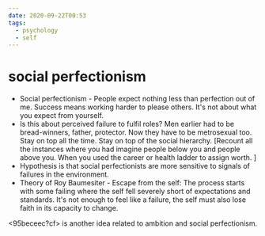 ```yaml
---
date: 2020-09-22T00:53
tags: 
  - psychology
  - self
---
```


# social perfectionism


- Social perfectionism - People expect nothing less than perfection out of me. Success means working harder to please others. It's not about what you expect from yourself.
- Is this about perceived failure to fulfil roles? Men earlier had to be bread-winners, father, protector. Now they have to be metrosexual too. Stay on top all the time. Stay on top of the social hierarchy. [Recount all the instances where you had imagine people below you and people above you. When you used the career or health ladder to assign worth. ] 
- Hypothesis is that social perfectionists are more sensitive to signals of failures in the environment. 
- Theory of Roy Baumesiter - Escape from the self: The process starts with some failing where the self fell severely short of expectations and standards. It's not enough to feel like a failure, the self must also lose faith in its capacity to change.

<95beceec?cf> is another idea related to ambition and social perfectionism.
